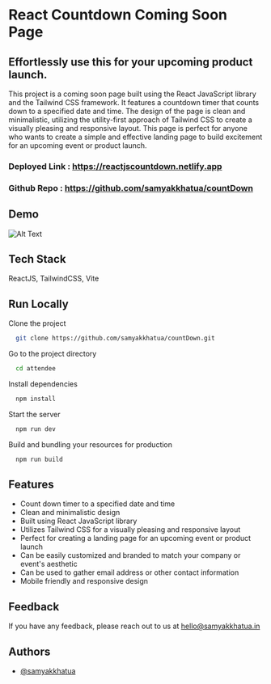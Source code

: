 # React Countdown Coming Soon Page
## Effortlessly use this for your upcoming product launch.

This project is a coming soon page built using the React JavaScript library and the Tailwind CSS framework. It features a countdown timer that counts down to a specified date and time. The design of the page is clean and minimalistic, utilizing the utility-first approach of Tailwind CSS to create a visually pleasing and responsive layout. This page is perfect for anyone who wants to create a simple and effective landing page to build excitement for an upcoming event or product launch.

### Deployed Link : https://reactjscountdown.netlify.app
### Github Repo : https://github.com/samyakkhatua/countDown


## Demo

![Alt Text](https://media.giphy.com/media/NZRNEJlzZWIrbUbqGX/giphy.gif)


## Tech Stack

ReactJS, TailwindCSS, Vite


## Run Locally

Clone the project

```bash
  git clone https://github.com/samyakkhatua/countDown.git
```

Go to the project directory

```bash
  cd attendee
```

Install dependencies

```bash
  npm install
```

Start the server

```bash
  npm run dev
```

Build and bundling your resources for production 

```bash
  npm run build
```



## Features

- Count down timer to a specified date and time
- Clean and minimalistic design
- Built using React JavaScript library
- Utilizes Tailwind CSS for a visually pleasing and responsive layout
- Perfect for creating a landing page for an upcoming event or product launch
- Can be easily customized and branded to match your company or event's aesthetic
- Can be used to gather email address or other contact information
- Mobile friendly and responsive design


## Feedback

If you have any feedback, please reach out to us at hello@samyakkhatua.in


## Authors

- [@samyakkhatua](https://www.github.com/samyakkhatua)

<!-- ## Roadmap

- Add form validation

- Show time with AM/PM

- Show duration of a student in class

- Make use of Local Storage for storing student information -->


